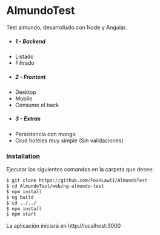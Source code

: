 # AlmundoTest

Test almundo, desarrollado con Node y Angular.

  - ##### 1 - Backend
  - Listado
  - Filtrado
  - ##### 2 - Frontent
  - Desktop
  - Mobile
  - Consume el back
  - ##### 3 - Extras
  - Persistencia con mongo
  - Crud hoteles muy simple (Sin validaciones)

### Installation

Ejecutar los siguientes comandos en la carpeta que desee:

```sh
$ git clone https://github.com/FoxHLawII/AlmundoTest
$ cd AlmundoTest/web/ng-almundo-test
$ npm install
$ ng build
$ cd ../../
$ npm install
$ npm start
```

La aplicación iniciará en http://localhost:3000
